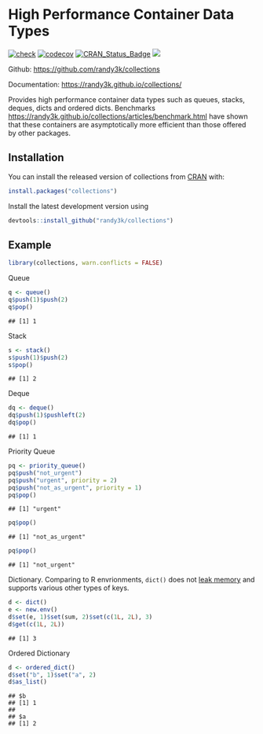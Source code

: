 
<!-- README.md is generated from README.Rmd. Please edit that file -->

# High Performance Container Data Types

[![check](https://github.com/randy3k/collections/actions/workflows/check.yaml/badge.svg)](https://github.com/randy3k/collections/actions/workflows/check.yaml)
[![codecov](https://codecov.io/gh/randy3k/collections/branch/master/graph/badge.svg?token=ummdWzk2eR)](https://codecov.io/gh/randy3k/collections)
[![CRAN\_Status\_Badge](https://www.r-pkg.org/badges/version/collections)](https://cran.r-project.org/package=collections)
[![](https://cranlogs.r-pkg.org/badges/grand-total/collections)](https://cran.r-project.org/package=collections)

Github: <https://github.com/randy3k/collections>

Documentation: <https://randy3k.github.io/collections/>

Provides high performance container data types such as queues, stacks,
deques, dicts and ordered dicts. Benchmarks
<https://randy3k.github.io/collections/articles/benchmark.html> have
shown that these containers are asymptotically more efficient than those
offered by other packages.

## Installation

You can install the released version of collections from
[CRAN](https://CRAN.R-project.org) with:

``` r
install.packages("collections")
```

Install the latest development version using

``` r
devtools::install_github("randy3k/collections")
```

## Example

``` r
library(collections, warn.conflicts = FALSE)
```

Queue

``` r
q <- queue()
q$push(1)$push(2)
q$pop()
```

    ## [1] 1

Stack

``` r
s <- stack()
s$push(1)$push(2)
s$pop()
```

    ## [1] 2

Deque

``` r
dq <- deque()
dq$push(1)$pushleft(2)
dq$pop()
```

    ## [1] 1

Priority Queue

``` r
pq <- priority_queue()
pq$push("not_urgent")
pq$push("urgent", priority = 2)
pq$push("not_as_urgent", priority = 1)
pq$pop()
```

    ## [1] "urgent"

``` r
pq$pop()
```

    ## [1] "not_as_urgent"

``` r
pq$pop()
```

    ## [1] "not_urgent"

Dictionary. Comparing to R envrionments, `dict()` does not [leak
memory](https://r-lib.github.io/fastmap/#memory-leak-examples) and
supports various other types of keys.

``` r
d <- dict()
e <- new.env()
d$set(e, 1)$set(sum, 2)$set(c(1L, 2L), 3)
d$get(c(1L, 2L))
```

    ## [1] 3

Ordered Dictionary

``` r
d <- ordered_dict()
d$set("b", 1)$set("a", 2)
d$as_list()
```

    ## $b
    ## [1] 1
    ## 
    ## $a
    ## [1] 2
